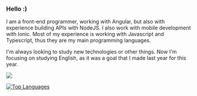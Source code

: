 ### Hello :)

I am a front-end programmer, working with Angular, but also with experience building APIs with NodeJS. I also work with mobile development with Ionic. Most of my experience is working with Javascript and Typescript, thus they are my main programming languages.

I'm always looking to study new technologies or other things. Now I'm focusing on studying English, as it was a goal that I made last year for this year.

[<img src="https://img.shields.io/badge/linkedin-%230077B5.svg?&style=for-the-badge&logo=linkedin&logoColor=white" />](https://www.linkedin.com/in/luidi-matheus-554552157/)

[![Top Languages](https://github-readme-stats.vercel.app/api/top-langs/?username=luidimso&layout=compact)](https://github.com/anuraghazra/github-readme-stats)

<!--
**luidimso/luidimso** is a ✨ _special_ ✨ repository because its `README.md` (this file) appears on your GitHub profile.

Here are some ideas to get you started:

- 🔭 I’m currently working on ...
- 🌱 I’m currently learning ...
- 👯 I’m looking to collaborate on ...
- 🤔 I’m looking for help with ...
- 💬 Ask me about ...
- 📫 How to reach me: ...
- 😄 Pronouns: ...
- ⚡ Fun fact: ...
-->
